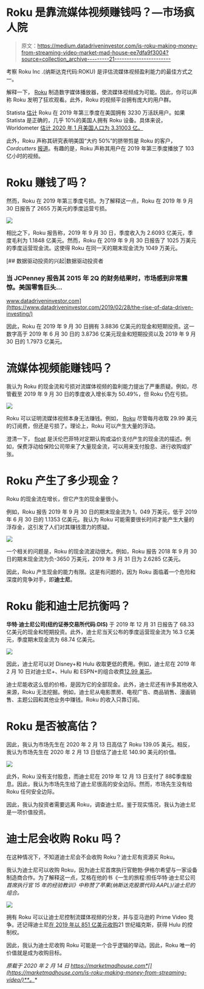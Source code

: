 # Roku 是靠流媒体视频赚钱吗？—市场疯人院

> 原文：<https://medium.datadriveninvestor.com/is-roku-making-money-from-streaming-video-market-mad-house-ee7dfa9f3004?source=collection_archive---------21----------------------->

考察 Roku Inc .(纳斯达克代码:ROKU) 是评估流媒体视频盈利能力的最佳方式之一。

解释一下， [Roku](https://www.roku.com/) 制造数字媒体播放器，使流媒体视频成为可能。因此，你可以声称 Roku 发明了狂欢观看。此外，Roku 的视频平台拥有庞大的用户群。

Statista [估计](https://www.statista.com/statistics/714052/roku-monthly-streamers/) Roku 在 2019 年第三季度在美国拥有 3230 万活跃用户。如果 Statista 是正确的，几乎 10%的美国人拥有 Roku 设备。具体来说，Worldometer [估计 2020 年 1 月美国人口为 3.31003 亿。](https://www.worldometers.info/world-population/us-population/)

此外，Roku 声称其研究表明美国“大约 50%”的脐带剪是 Roku 的客户， *Cordcutters* [报道](https://www.cordcutters.com/rokus-earnings)。有趣的是，Roku 声称其用户在 2019 年第三季度播放了 103 亿小时的视频。

# Roku 赚钱了吗？

然而，Roku 在 2019 年第三季度亏损。为了解释这一点，Roku 在 2019 年 9 月 30 日报告了 2655 万美元的季度运营亏损。

![](img/e5bd49f1edad2a5842d811eb82bb0961.png)

相比之下，Roku 报告称，2019 年 9 月 30 日，季度收入为 2.6093 亿美元，季度毛利为 1.1848 亿美元。然而，Roku 在 2019 年 9 月 30 日报告了 1025 万美元的季度运营现金流。这使得 Roku 在同一天的期末现金流为 1049 万美元。

[](https://www.datadriveninvestor.com/2019/02/28/the-rise-of-data-driven-investing/) [## 数据驱动投资的兴起|数据驱动投资者

### 当 JCPenney 报告其 2015 年 2Q 的财务结果时，市场感到非常震惊。美国零售巨头…

www.datadriveninvestor.com](https://www.datadriveninvestor.com/2019/02/28/the-rise-of-data-driven-investing/) 

因此，Roku 在 2019 年 9 月 30 日拥有 3.8836 亿美元的现金和短期投资。这一数字高于 2019 年 6 月 30 日的 3.8736 亿美元现金和短期投资以及 2019 年 9 月 30 日的 1.7973 亿美元。

# 流媒体视频能赚钱吗？

我认为 Roku 的现金流和亏损对流媒体视频的盈利能力提出了严重质疑。例如，尽管截至 2019 年 9 月 30 日的季度收入增长率为 50.49%，但 Roku 仍在亏损。

![](img/04b57cd63f24931c3add22eaadd5a640.png)

Roku 可以证明流媒体视频本身无法赚钱。例如， [Roku](https://www.roku.com/how-it-works) 尽管每月收取 29.99 美元的订阅费，但还是亏损了。理论上，Roku 可以产生大量的浮动。

澄清一下， [float](https://www.businessinsider.com/warren-buffett-insurance-float-2017-4) 是沃伦巴菲特对定期认购或溢价支付产生的现金流的描述。例如，保费浮动给保险公司带来了大量现金流，可以用来支付股息、进行收购或扩张。

# Roku 产生了多少现金？

Roku 的现金流在增长，但它产生的现金量很小。

例如，Roku 报告 2019 年 9 月 30 日的期末现金流为 1，049 万美元，低于 2019 年 6 月 30 日的 1.1353 亿美元。我认为 Roku 可能需要很长时间才能产生大量的浮存金，这引发了人们对其赚钱潜力的质疑。

![](img/d8f900911804290e9f9888014172cf6b.png)

一个相关的问题是，Roku 的现金流波动很大。例如，Roku 报告 2018 年 9 月 30 日的期末现金流为负-3650 万美元，2019 年 3 月 31 日为 2.6285 亿美元。

因此，Roku 产生现金的能力有限。这是有问题的，因为 Roku 面临着一个危险和深度的竞争对手，即**迪士尼**。

# Roku 能和迪士尼抗衡吗？

**华特·迪士尼公司(纽约证券交易所代码:DIS)** 于 2019 年 12 月 31 日报告了 68.33 亿美元的现金和短期投资。此外，迪士尼当天公布的季度运营现金流为 16.3 亿美元，季度期末现金流为 68.74 亿美元。

![](img/6939ea910f5e50c4ed07e624d9781a25.png)

因此，迪士尼可以对 Disney+和 Hulu 收取更低的费用。例如，迪士尼在 2019 年 2 月 10 日对迪士尼+、Hulu 和 ESPN+的组合收费[12.99 美元](https://www.disneyplus.com/welcome?cid=DSS-Search-Google-71700000058993701-&s_kwcid=AL!8468!3!406653606440!e!!g!!disney&gclsrc=ds)。

迪士尼能收这么低的价格，是因为它的全部现金。此外，迪士尼还有许多其他收入来源，Roku 无法挖掘。例如，迪士尼从电影票房、电视广告、商品销售、漫画销售、主题公园和其他业务中赚钱。Roku 的收入只靠订阅。

# Roku 是否被高估？

因此，我认为市场先生在 2020 年 2 月 13 日高估了 Roku 139.05 美元。相反，我认为市场先生在 2020 年 2 月 13 日低估了迪士尼 140.90 美元的价值。

![](img/f3940ad9996b97db62789aa213656596.png)

此外，Roku 没有支付股息，而迪士尼在 2019 年 12 月 13 日支付了 88₵季度股息。因此，我认为市场先生给了迪士尼很高的安全边际。然而，市场先生没有给 Roku 任何安全边际。

因此，我认为投资者需要远离 Roku，调查迪士尼。鉴于现实情况，我认为迪士尼是一项价值投资。

# 迪士尼会收购 Roku 吗？

在这种情况下，不知道迪士尼会不会收购 Roku？迪士尼有资源买 Roku。

我认为迪士尼可以收购 Roku，因为迪士尼首席执行官鲍勃·伊格尔希望与一家设备制造商合作。为了解释这一点，艾格在他的书《一生的旅程:担任华特·迪士尼公司 *首席执行官 15 年的经验教训》中称赞了苹果(纳斯达克股票代码:AAPL)/迪士尼的组合。*

![](img/55bb810ff8242a5514f0992e097e7aeb.png)

拥有 Roku 可以让迪士尼控制流媒体视频的分发，并与亚马逊的 Prime Video 竞争。还记得迪士尼[在 2019 年以 851 亿美元收购](https://marketmadhouse.com/21st-century-fox-adds-value-to-disney/)21 世纪福克斯，获得 Hulu 的控制权。

因此，我认为迪士尼收购 Roku 可能是一个合乎逻辑的举动。因此，Roku 唯一的价值就是成为收购目标。

*原载于 2020 年 2 月 14 日 https://marketmadhouse.com*[](https://marketmadhouse.com/is-roku-making-money-from-streaming-video/)**。**
